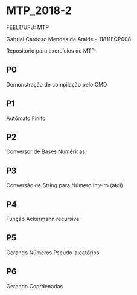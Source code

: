 # MTP_2018-2
FEELT/UFU: MTP

Gabriel Cardoso Mendes de Ataide - 11811ECP008

Repositório para exercícios de MTP

## P0
Demonstração de compilação pelo CMD

## P1
Autômato Finito

## P2
Conversor de Bases Numéricas

## P3
Conversão de String para Número Inteiro (atoi)

## P4
Função Ackermann recursiva

## P5
Gerando Números Pseudo-aleatórios

## P6
Gerando Coordenadas
